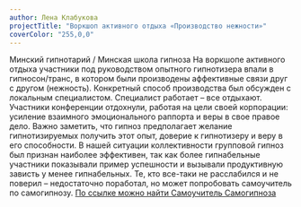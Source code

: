 ```yaml
---
author: Лена Клабукова
projectTitle: "Воркшоп активного отдыха «Производство нежности»"
coverColor: "255,0,0"
---
```

Минский гипнотарий / Минская школа гипноза
На воркшопе активного отдыха участники под руководством опытного гипнотизера впали в гипносон/транс, в котором были производены аффективные связи друг с другом (нежность). Конкретный способ производства был обсужден с локальным специалистом. Специалист работает – все отдыхают. Участники конференции отдохнули, работая на цели своей корпорации: усиление взаимного эмоционального раппорта и веры в свое правое дело. Важно заметить, что гипноз предполагает желание гипнотизируемых получить этот опыт, доверие к гипнотизеру и веру в его способности. В нашей ситуации коллективности групповой гипноз был признан наиболее эффективен, так как более гипнабельные участники показывали пример успешности и вызывали продуктивную зависть у менее гипнабельных. Те, кто все-таки не расслабился и не поверил – недостаточно поработал, но может попробовать самоучитель по самогипнозу.
[По ссылке можно найти Самоучитель Самогипноза][1]

[1]:	https://drive.google.com/drive/u/0/folders/0B5N7gqb-cJxeV0hXaExqcUVQUlU